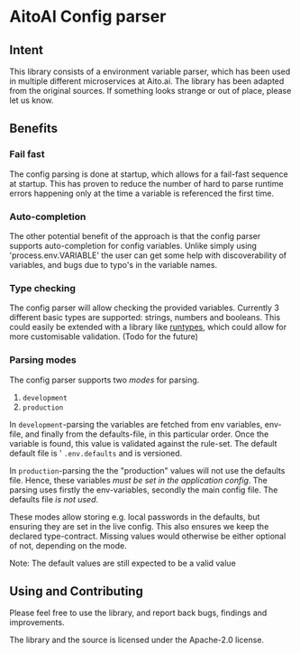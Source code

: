 # AitoAI Config parser

## Intent

This library consists of a environment variable parser, which has been used in multiple
different microservices at Aito.ai. The library has been adapted from the original sources.
If something looks strange or out of place, please let us know.

## Benefits

### Fail fast
The config parsing is done
at startup, which allows for a fail-fast sequence at startup. This has proven to
reduce the number of hard to parse runtime errors happening only at the time a variable
is referenced the first time.

### Auto-completion
The other potential benefit of the approach is that the config parser supports
auto-completion for config variables. Unlike simply using 'process.env.VARIABLE' the
user can get some help with discoverability of variables, and bugs due to typo's in
the variable names.

### Type checking

The config parser will allow checking the provided variables. Currently 3 different
basic types are supported: strings, numbers and booleans. This could easily be extended
with a library like [runtypes](https://www.npmjs.com/package/runtypes), which could
allow for more customisable validation. (Todo for the future)

### Parsing modes

The config parser supports two _modes_ for parsing.

1. `development`
1. `production`

In `development`-parsing the variables are fetched from env variables, env-file, and finally
from the defaults-file, in this particular order. Once the variable is found, this value is
validated against the rule-set. The default default file is ' `.env.defaults` and is versioned.

In `production`-parsing the the "production" values will not use the defaults file. Hence, these
variables *must be set in the application config*. The parsing uses firstly the env-variables,
secondly the main config file. The defaults file *is not used*.

These modes allow storing e.g. local passwords in the defaults, but ensuring they are set in
the live config. This also ensures we keep the declared type-contract. Missing values would
otherwise be either optional of not, depending on the mode.

Note: The default values are still expected to be a valid value

## Using and Contributing

Please feel free to use the library, and report back bugs, findings and improvements.

The library and the source is licensed under the Apache-2.0 license.
